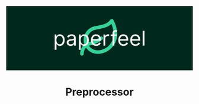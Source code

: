 <div align="center">
    <img src="https://raw.githubusercontent.com/paperfeel/.github/main/profile/paperfeel.png" alt="Paperfeel"/>
    <h1>
        Preprocessor
    </h1>
</div>